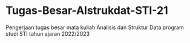 # Tugas-Besar-Alstrukdat-STI-21
Pengerjaan tugas besar mata kuliah Analisis dan Struktur Data program studi STI tahun ajaran 2022/2023
